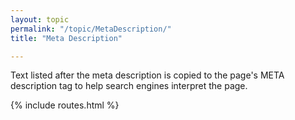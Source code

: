 ```yaml
---
layout: topic
permalink: "/topic/MetaDescription/"
title: "Meta Description"

---
```


Text listed after the meta description is copied to the page's META description tag to help search engines interpret the page.

{% include routes.html %}
